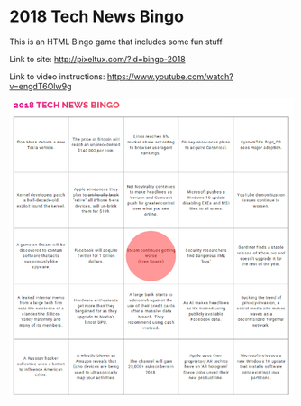 # 2018 Tech News Bingo
This is an HTML Bingo game that includes some fun stuff.

Link to site: http://pixeltux.com/?id=bingo-2018


Link to video instructions: https://www.youtube.com/watch?v=engdT6Olw9g

![Bingo Card 2018-01-06](screenshots/bingocard-20180106.png)
